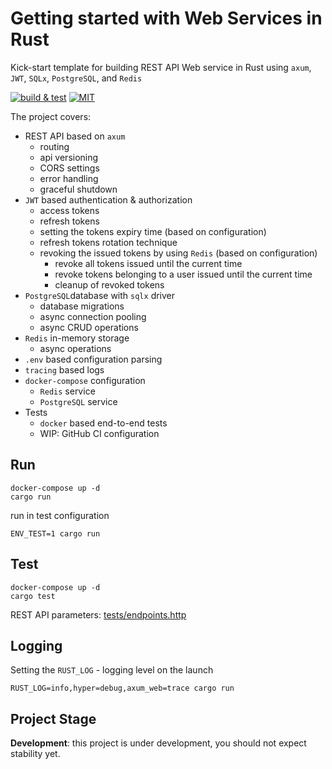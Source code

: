 # Getting started with Web Services in Rust

Kick-start template for building REST API Web service in Rust using `axum`, `JWT`, `SQLx`, `PostgreSQL`, and `Redis`

[![build & test](https://github.com/sheroz/axum-web/actions/workflows/ci.yml/badge.svg)](https://github.com/sheroz/axum-web/actions/workflows/ci.yml)
[![MIT](https://img.shields.io/github/license/sheroz/axum-web)](https://github.com/sheroz/axum-web/tree/main/LICENSE)

The project covers:

- REST API based on `axum`
  - routing
  - api versioning
  - CORS settings
  - error handling
  - graceful shutdown
- `JWT` based authentication & authorization
  - access tokens
  - refresh tokens
  - setting the tokens expiry time (based on configuration)
  - refresh tokens rotation technique
  - revoking the issued tokens by using `Redis` (based on configuration)
    - revoke all tokens issued until the current time
    - revoke tokens belonging to a user issued until the current time
    - cleanup of revoked tokens
- `PostgreSQL`database with `sqlx` driver
  - database migrations
  - async connection pooling
  - async CRUD operations
- `Redis` in-memory storage
  - async operations
- `.env` based configuration parsing
- `tracing` based logs
- `docker-compose` configuration
  - `Redis` service
  - `PostgreSQL` service
- Tests
  - `docker` based end-to-end tests
  - WIP: GitHub CI configuration

## Run

```text
docker-compose up -d
cargo run
```

run in test configuration

```text
ENV_TEST=1 cargo run
```

## Test

```text
docker-compose up -d
cargo test
```

REST API parameters: [tests/endpoints.http](/tests/endpoints.http)

## Logging

Setting the `RUST_LOG` - logging level on the launch

```text
RUST_LOG=info,hyper=debug,axum_web=trace cargo run
```

## Project Stage

**Development**: this project is under development, you should not expect stability yet.
